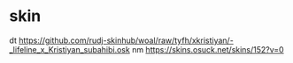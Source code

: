# skin
dt
https://github.com/rudj-skinhub/woal/raw/tyfh/xkristiyan/-_lifeline_x_Kristiyan_subahibi.osk
nm
https://skins.osuck.net/skins/152?v=0
